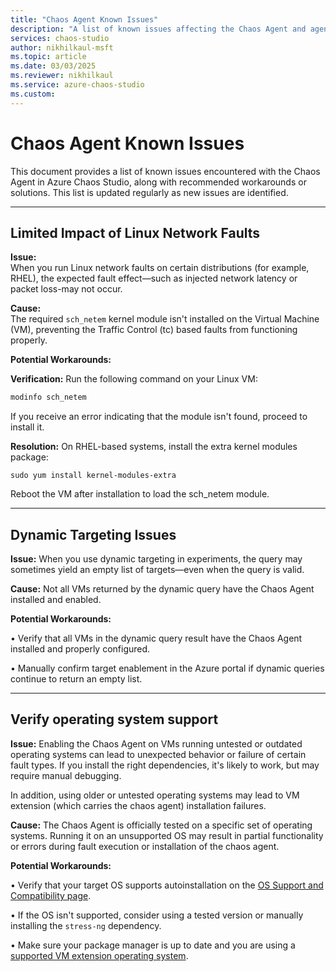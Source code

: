 ```yaml
---
title: "Chaos Agent Known Issues"
description: "A list of known issues affecting the Chaos Agent and agent-based faults in Azure Chaos Studio, along with workarounds or mitigation steps."
services: chaos-studio
author: nikhilkaul-msft
ms.topic: article
ms.date: 03/03/2025
ms.reviewer: nikhilkaul
ms.service: azure-chaos-studio
ms.custom: 
---
```


# Chaos Agent Known Issues

This document provides a list of known issues encountered with the Chaos Agent in Azure Chaos Studio, along with recommended workarounds or solutions. This list is updated regularly as new issues are identified.

---

## Limited Impact of Linux Network Faults

**Issue:**  
When you run Linux network faults on certain distributions (for example, RHEL), the expected fault effect—such as injected network latency or packet loss-may not occur.

**Cause:**  
The required `sch_netem` kernel module isn't installed on the Virtual Machine (VM), preventing the Traffic Control (tc) based faults from functioning properly.

**Potential Workarounds:**  

**Verification:** Run the following command on your Linux VM:
  ```bash
  modinfo sch_netem
  ```
If you receive an error indicating that the module isn't found, proceed to install it.
	
**Resolution:** 
On RHEL-based systems, install the extra kernel modules package:
```
sudo yum install kernel-modules-extra
```
Reboot the VM after installation to load the sch_netem module.

---
## Dynamic Targeting Issues

**Issue:**
When you use dynamic targeting in experiments, the query may sometimes yield an empty list of targets—even when the query is valid.

**Cause:**
Not all VMs returned by the dynamic query have the Chaos Agent installed and enabled.

**Potential Workarounds:**

•	Verify that all VMs in the dynamic query result have the Chaos Agent installed and properly configured.

•	Manually confirm target enablement in the Azure portal if dynamic queries continue to return an empty list.

---

## Verify operating system support

**Issue:**
Enabling the Chaos Agent on VMs running untested or outdated operating systems can lead to unexpected behavior or failure of certain fault types. If you install the right dependencies, it's likely to work, but may require manual debugging.

In addition, using older or untested operating systems may lead to VM extension (which carries the chaos agent) installation failures.

**Cause:**
The Chaos Agent is officially tested on a specific set of operating systems. Running it on an unsupported OS may result in partial functionality or errors during fault execution or installation of the chaos agent. 

**Potential Workarounds:**

•	Verify that your target OS supports autoinstallation on the [OS Support and Compatibility page](chaos-agent-os-support.md).

•	If the OS isn't supported, consider using a tested version or manually installing the ```stress-ng``` dependency.

•	Make sure your package manager is up to date and you are using a [supported VM extension operating system](/azure/virtual-machines/extensions/agent-linux).
